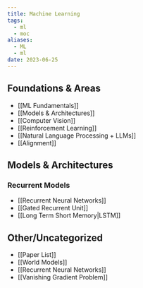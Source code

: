 ```yaml
---
title: Machine Learning
tags:
  - ml
  - moc
aliases:
  - ML
  - ml
date: 2023-06-25
---
```

## Foundations & Areas
- [[ML Fundamentals]]
- [[Models & Architectures]]
- [[Computer Vision]]
- [[Reinforcement Learning]]
- [[Natural Language Processing + LLMs]]
- [[Alignment]]
## Models & Architectures
### Recurrent Models
- [[Recurrent Neural Networks]]
- [[Gated Recurrent Unit]]
- [[Long Term Short Memory|LSTM]]
## Other/Uncategorized
- [[Paper List]]
- [[World Models]]
- [[Recurrent Neural Networks]]
- [[Vanishing Gradient Problem]]

